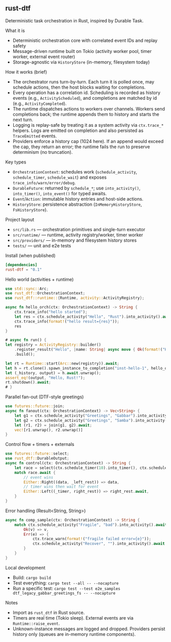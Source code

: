 ## rust-dtf

Deterministic task orchestration in Rust, inspired by Durable Task.

What it is
- Deterministic orchestration core with correlated event IDs and replay safety
- Message-driven runtime built on Tokio (activity worker pool, timer worker, external event router)
- Storage-agnostic via `HistoryStore` (in-memory, filesystem today)

How it works (brief)
- The orchestrator runs turn-by-turn. Each turn it is polled once, may schedule actions, then the host blocks waiting for completions.
- Every operation has a correlation id. Scheduling is recorded as history events (e.g., `ActivityScheduled`), and completions are matched by id (e.g., `ActivityCompleted`).
- The runtime dispatches actions to workers over channels. Workers send completions back; the runtime appends them to history and starts the next turn.
- Logging is replay-safe by treating it as a system activity via `ctx.trace_*` helpers. Logs are emitted on completion and also persisted as `TraceEmitted` events.
- Providers enforce a history cap (1024 here). If an append would exceed the cap, they return an error; the runtime fails the run to preserve determinism (no truncation).

Key types
- `OrchestrationContext`: schedules work (`schedule_activity`, `schedule_timer`, `schedule_wait`) and exposes `trace_info/warn/error/debug`.
- `DurableFuture`: returned by `schedule_*`; use `into_activity()`, `into_timer()`, `into_event()` for typed awaits.
- `Event`/`Action`: immutable history entries and host-side actions.
- `HistoryStore`: persistence abstraction (`InMemoryHistoryStore`, `FsHistoryStore`).

Project layout
- `src/lib.rs` — orchestration primitives and single-turn executor
- `src/runtime/` — runtime, activity registry/worker, timer worker
- `src/providers/` — in-memory and filesystem history stores
- `tests/` — unit and e2e tests

Install (when published)
```toml
[dependencies]
rust-dtf = "0.1"
```

Hello world (activities + runtime)
```rust
use std::sync::Arc;
use rust_dtf::OrchestrationContext;
use rust_dtf::runtime::{Runtime, activity::ActivityRegistry};

async fn hello_orch(ctx: OrchestrationContext) -> String {
    ctx.trace_info("hello started");
    let res = ctx.schedule_activity("Hello", "Rust").into_activity().await.unwrap();
    ctx.trace_info(format!("hello result={res}"));
    res
}

# async fn run() {
let registry = ActivityRegistry::builder()
    .register_result("Hello", |name: String| async move { Ok(format!("Hello, {name}!")) })
    .build();

let rt = Runtime::start(Arc::new(registry)).await;
let h = rt.clone().spawn_instance_to_completion("inst-hello-1", hello_orch).await;
let (_history, output) = h.await.unwrap();
assert_eq!(output, "Hello, Rust!");
rt.shutdown().await;
# }
```

Parallel fan-out (DTF-style greetings)
```rust
use futures::future::join;
async fn fanout(ctx: OrchestrationContext) -> Vec<String> {
    let g1 = ctx.schedule_activity("Greetings", "Gabbar").into_activity();
    let g2 = ctx.schedule_activity("Greetings", "Samba").into_activity();
    let (r1, r2) = join(g1, g2).await;
    vec![r1.unwrap(), r2.unwrap()]
}
```

Control flow + timers + externals
```rust
use futures::future::select;
use rust_dtf::DurableOutput;
async fn control(ctx: OrchestrationContext) -> String {
    let race = select(ctx.schedule_timer(10).into_timer(), ctx.schedule_wait("Evt").into_event());
    match race.await {
        // event wins
        Either::Right((data, _left_rest)) => data,
        // timer wins then wait for event
        Either::Left((_timer, right_rest)) => right_rest.await,
    }
}
```

Error handling (Result<String, String>)
```rust
async fn comp_sample(ctx: OrchestrationContext) -> String {
    match ctx.schedule_activity("Fragile", "bad").into_activity().await {
        Ok(v) => v,
        Err(e) => {
            ctx.trace_warn(format!("fragile failed error={e}"));
            ctx.schedule_activity("Recover", "").into_activity().await.unwrap()
        }
    }
}
```

Local development
- Build: `cargo build`
- Test everything: `cargo test --all -- --nocapture`
- Run a specific test: `cargo test --test e2e_samples dtf_legacy_gabbar_greetings_fs -- --nocapture`

Notes
- Import as `rust_dtf` in Rust source.
- Timers are real time (Tokio sleep). External events are via `Runtime::raise_event`.
- Unknown-instance messages are logged and dropped. Providers persist history only (queues are in-memory runtime components).
